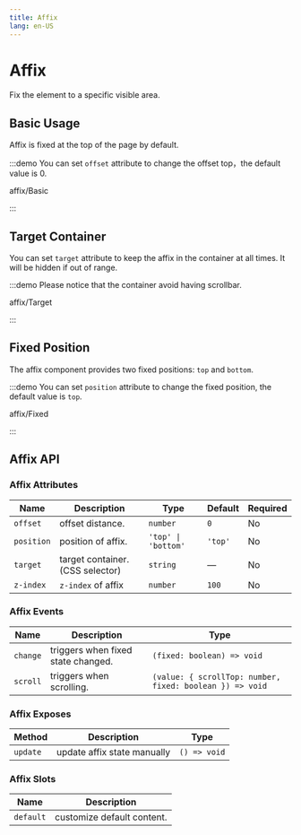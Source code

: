 ```yaml
---
title: Affix
lang: en-US
---
```


# Affix

Fix the element to a specific visible area.

## Basic Usage

Affix is fixed at the top of the page by default.

:::demo You can set `offset` attribute to change the offset top，the default value is 0.

affix/Basic

:::

## Target Container

You can set `target` attribute to keep the affix in the container at all times. It will be hidden if out of range.

:::demo Please notice that the container avoid having scrollbar.

affix/Target

:::

## Fixed Position

The affix component provides two fixed positions: `top` and `bottom`.

:::demo You can set `position` attribute to change the fixed position, the default value is `top`.

affix/Fixed

:::

## Affix API

### Affix Attributes

| Name       | Description                      | Type                | Default | Required |
| ---------- | -------------------------------- | ------------------- | ------- | -------- |
| `offset`   | offset distance.                 | `number`            | `0`     | No       |
| `position` | position of affix.               | `'top' \| 'bottom'` | `'top'` | No       |
| `target`   | target container. (CSS selector) | `string`            | —       | No       |
| `z-index`  | `z-index` of affix               | `number`            | `100`   | No       |

### Affix Events

| Name     | Description                        | Type                                                     |
| -------- | ---------------------------------- | -------------------------------------------------------- |
| `change` | triggers when fixed state changed. | `(fixed: boolean) => void`                               |
| `scroll` | triggers when scrolling.           | `(value: { scrollTop: number, fixed: boolean }) => void` |

### Affix Exposes

| Method   | Description                 | Type         |
| -------- | --------------------------- | ------------ |
| `update` | update affix state manually | `() => void` |

### Affix Slots

| Name      | Description                |
| --------- | -------------------------- |
| `default` | customize default content. |
